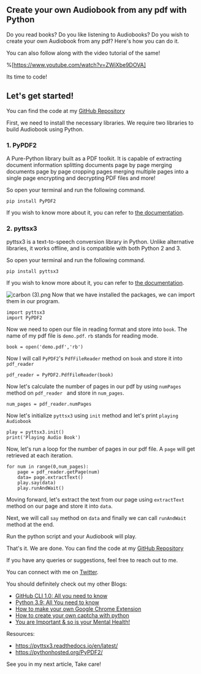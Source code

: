 ## Create your own Audiobook from any pdf with Python


Do you read books? Do you like listening to Audiobooks? Do you wish to create your own Audiobook from any pdf? Here's how you can do it.

You can also follow along with the video tutorial of the same!

%[https://www.youtube.com/watch?v=ZWjXbe9DOVA]

Its time to code!
## Let's get started!

You can find the code at my [GitHub Repository](https://github.com/ayushi7rawat/Youtube-Projects/tree/master/Create%20AudioBook%20from%20pdf)

First, we need to install the necessary libraries. We require two libraries to build Audiobook using Python. 
### 1. PyPDF2
A Pure-Python library built as a PDF toolkit. It is capable of extracting document information splitting documents page by page merging documents page by page cropping pages merging multiple pages into a single page encrypting and decrypting PDF files and more!

So open your terminal and run the following command.
```
pip install PyPDF2
``` 
If you wish to know more about it, you can refer to [the documentation](https://pythonhosted.org/PyPDF2/). 
### 2. pyttsx3
pyttsx3 is a text-to-speech conversion library in Python. Unlike alternative libraries, it works offline, and is compatible with both Python 2 and 3.

So open your terminal and run the following command.
```
pip install pyttsx3
``` 
If you wish to know more about it, you can refer to [the documentation](https://pyttsx3.readthedocs.io/en/latest/). 

![carbon (3).png](https://cdn.hashnode.com/res/hashnode/image/upload/v1601740270063/ACeHcOpry.png)
Now that we have installed the packages, we can import them in our program.

```
import pyttsx3
import PyPDF2
``` 
Now we need to open our file in reading format and store into `book`. The name of my pdf file is `demo.pdf`. `rb` stands for reading mode.
```
book = open('demo.pdf','rb')
```

Now I will call `PyPDF2`'s `PdfFileReader` method on `book` and store it into `pdf_reader`
```
pdf_reader = PyPDF2.PdfFileReader(book)
```

Now let's calculate the number of pages in our pdf by using `numPages` method on `pdf_reader ` and store in `num_pages`.
```
num_pages = pdf_reader.numPages
```
Now let's initialize `pyttsx3` using `init` method and let's print `playing Audiobook`
```
play = pyttsx3.init()
print('Playing Audio Book')
```
Now, let's run a loop for the number of pages in our pdf file. A `page` will get retrieved at each iteration.

```
for num in range(0,num_pages):
    page = pdf_reader.getPage(num)
    data= page.extractText()
    play.say(data)
    play.runAndWait() 
```

Moving forward, let's extract the text from our page using `extractText` method on our page and store it into `data`.

Next, we will call `say` method on `data` and finally we can call `runAndWait` method at the end. 

Run the python script and your Audiobook will play.

That's it. We are done. You can find the code at my [GitHub Repository](https://github.com/ayushi7rawat/Youtube-Projects/tree/master/Create%20AudioBook%20from%20pdf)

If you have any queries or suggestions, feel free to reach out to me.

You can connect with me on [Twitter](https://twitter.com/ayushi7rawat).

You should definitely check out my other Blogs:

- [GitHub CLI 1.0: All you need to know](https://ayushirawat.com/github-cli-10-all-you-need-to-know)
- [Python 3.9: All You need to know](https://ayushirawat.com/python-39-all-you-need-to-know)
- [How to make your own Google Chrome Extension](https://ayushirawat.com/how-to-make-your-own-google-chrome-extension-1)
- [How to create your own captcha with python](https://ayushirawat.com/how-to-create-your-own-captcha-with-python)
- [You are Important & so is your Mental Health!](https://ayushirawat.com/you-are-important-and-so-is-your-mental-health)

Resources:

- https://pyttsx3.readthedocs.io/en/latest/
- https://pythonhosted.org/PyPDF2/

See you in my next article, Take care!